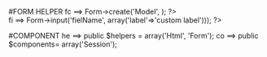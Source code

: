 #FORM HELPER
fc ==> <?php echo $this->Form->create('Model', ); ?> <br />
fi ==> <?php echo $this->Form->input('fielName', array('label'=>'custom label'))); ?> <br />

#COMPONENT
he ==> public $helpers = array('Html', 'Form');
co ==> public $components= array('Session');